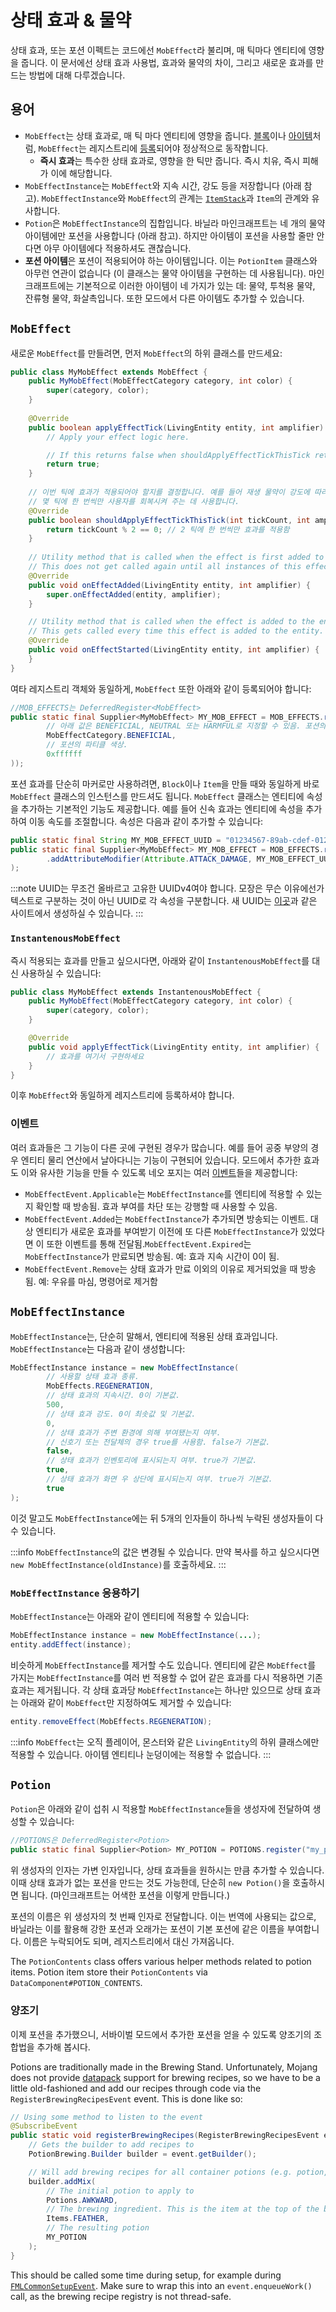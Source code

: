 # 상태 효과 & 물약

상태 효과, 또는 포션 이펙트는 코드에선 `MobEffect`라 불리며, 매 틱마다 엔티티에 영향을 줍니다. 이 문서에선 상태 효과 사용법, 효과와 물약의 차이, 그리고 새로운 효과를 만드는 방법에 대해 다루겠습니다.

## 용어

- `MobEffect`는 상태 효과로, 매 틱 마다 엔티티에 영향을 줍니다. [블록][block]이나 [아이템][item]처럼, `MobEffect`는 레지스트리에 [등록][registration]되어야 정상적으로 동작합니다.
  - **즉시 효과**는 특수한 상태 효과로, 영향을 한 틱만 줍니다. 즉시 치유, 즉시 피해가 이에 해당합니다.
- `MobEffectInstance`는 `MobEffect`와 지속 시간, 강도 등을 저장합니다 (아래 참고). `MobEffectInstance`와 `MobEffect`의 관계는 [`ItemStack`][itemstack]과 `Item`의 관계와 유사합니다.
- `Potion`은 `MobEffectInstance`의 집합입니다. 바닐라 마인크래프트는 네 개의 물약 아이템에만 포션을 사용합니다 (아래 참고). 하지만 아이템이 포션을 사용할 줄만 안다면 아무 아이템에다 적용하셔도 괜찮습니다.
- **포션 아이템**은 포션이 적용되어야 하는 아이템입니다. 이는 `PotionItem` 클래스와 아무런 연관이 없습니다 (이 클래스는 물약 아이템을 구현하는 데 사용됩니다). 마인크래프트에는 기본적으로 이러한 아이템이 네 가지가 있는 데: 물약, 투척용 물약, 잔류형 물약, 화살촉입니다. 또한 모드에서 다른 아이템도 추가할 수 있습니다.

## `MobEffect`

새로운 `MobEffect`를 만들려면, 먼저 `MobEffect`의 하위 클래스를 만드세요:

```java
public class MyMobEffect extends MobEffect {
    public MyMobEffect(MobEffectCategory category, int color) {
        super(category, color);
    }
    
    @Override
    public boolean applyEffectTick(LivingEntity entity, int amplifier) {
        // Apply your effect logic here.

        // If this returns false when shouldApplyEffectTickThisTick returns true, the effect will immediately be removed
        return true;
    }
    
    // 이번 틱에 효과가 적용되어야 할지를 결정합니다. 예를 들어 재생 물약이 강도에 따라
    // 몇 틱에 한 번씩만 사용자를 회복시켜 주는 데 사용합니다.
    @Override
    public boolean shouldApplyEffectTickThisTick(int tickCount, int amplifier) {
        return tickCount % 2 == 0; // 2 틱에 한 번씩만 효과를 적용함
    }
    
    // Utility method that is called when the effect is first added to the entity.
    // This does not get called again until all instances of this effect have been removed from the entity.
    @Override
    public void onEffectAdded(LivingEntity entity, int amplifier) {
        super.onEffectAdded(entity, amplifier);
    }

    // Utility method that is called when the effect is added to the entity.
    // This gets called every time this effect is added to the entity.
    @Override
    public void onEffectStarted(LivingEntity entity, int amplifier) {
    }
}
```

여타 레지스트리 객체와 동일하게, `MobEffect` 또한 아래와 같이 등록되어야 합니다:

```java
//MOB_EFFECTS는 DeferredRegister<MobEffect>
public static final Supplier<MyMobEffect> MY_MOB_EFFECT = MOB_EFFECTS.register("my_mob_effect", () -> new MyMobEffect(
        // 아래 값은 BENEFICIAL, NEUTRAL 또는 HARMFUL로 지정할 수 있음. 포션의 툴팁 글자 색상을 결정하는 데 사용함.
        MobEffectCategory.BENEFICIAL,
        // 포션의 파티클 색상.
        0xffffff
));
```

포션 효과를 단순히 마커로만 사용하려면, `Block`이나 `Item`을 만들 때와 동일하게 바로 `MobEffect` 클래스의 인스턴스를 만드셔도 됩니다. `MobEffect` 클래스는 엔티티에 속성을 추가하는 기본적인 기능도 제공합니다. 예를 들어 신속 효과는 엔티티에 속성을 추가하여 이동 속도를 조절합니다. 속성은 다음과 같이 추가할 수 있습니다:

```java
public static final String MY_MOB_EFFECT_UUID = "01234567-89ab-cdef-0123-456789abcdef";
public static final Supplier<MyMobEffect> MY_MOB_EFFECT = MOB_EFFECTS.register("my_mob_effect", () -> new MyMobEffect(...)
        .addAttributeModifier(Attribute.ATTACK_DAMAGE, MY_MOB_EFFECT_UUID, 2.0, AttributeModifier.Operation.ADD_VALUE)
);
```

:::note
UUID는 무조건 올바르고 고유한 UUIDv4여야 합니다. 모장은 무슨 이유에선가 텍스트로 구분하는 것이 아닌 UUID로 각 속성을 구분합니다. 새 UUID는 [이곳][uuidgen]과 같은 사이트에서 생성하실 수 있습니다.
:::

### `InstantenousMobEffect`

즉시 적용되는 효과를 만들고 싶으시다면, 아래와 같이 `InstantenousMobEffect`를 대신 사용하실 수 있습니다:

```java
public class MyMobEffect extends InstantenousMobEffect {
    public MyMobEffect(MobEffectCategory category, int color) {
        super(category, color);
    }

    @Override
    public void applyEffectTick(LivingEntity entity, int amplifier) {
        // 효과를 여기서 구현하세요
    }
}
```

이후 `MobEffect`와 동일하게 레지스트리에 등록하셔야 합니다.

### 이벤트

여러 효과들은 그 기능이 다른 곳에 구현된 경우가 많습니다. 예를 들어 공중 부양의 경우 엔티티 물리 연산에서 날아다니는 기능이 구현되어 있습니다. 모드에서 추가한 효과도 이와 유사한 기능을 만들 수 있도록 네오 포지는 여러 [이벤트][events]들을 제공합니다:

- `MobEffectEvent.Applicable`는 `MobEffectInstance`를 엔티티에 적용할 수 있는지 확인할 때 방송됨. 효과 부여를 차단 또는 강행할 때 사용할 수 있음.
- `MobEffectEvent.Added`는 `MobEffectInstance`가 추가되면 방송되는 이벤트. 대상 엔티티가 새로운 효과를 부여받기 이전에 또 다른 `MobEffectInstance`가 있었다면 이 또한 이벤트를 통해 전달됨.`MobEffectEvent.Expired`는 `MobEffectInstance`가 만료되면 방송됨. 예: 효과 지속 시간이 0이 됨.
- `MobEffectEvent.Remove`는 상태 효과가 만료 이외의 이유로 제거되었을 때 방송됨. 예: 우유를 마심, 명령어로 제거함

## `MobEffectInstance`

`MobEffectInstance`는, 단순히 말해서, 엔티티에 적용된 상태 효과입니다. `MobEffectInstance`는 다음과 같이 생성합니다:

```java
MobEffectInstance instance = new MobEffectInstance(
        // 사용할 상태 효과 종류.
        MobEffects.REGENERATION,
        // 상태 효과의 지속시간. 0이 기본값.
        500,
        // 상태 효과 강도. 0이 최솟값 및 기본값.
        0,
        // 상태 효과가 주변 환경에 의해 부여됐는지 여부.
        // 신호기 또는 전달체의 경우 true를 사용함. false가 기본값.
        false,
        // 상태 효과가 인벤토리에 표시되는지 여부. true가 기본값.
        true,
        // 상태 효과가 화면 우 상단에 표시되는지 여부. true가 기본값.
        true
);
```

이것 말고도 `MobEffectInstance`에는 뒤 5개의 인자들이 하나씩 누락된 생성자들이 다수 있습니다.

:::info
`MobEffectInstance`의 값은 변경될 수 있습니다. 만약 복사를 하고 싶으시다면 `new MobEffectInstance(oldInstance)`를 호출하세요.
:::

### `MobEffectInstance` 응용하기

`MobEffectInstance`는 아래와 같이 엔티티에 적용할 수 있습니다:

```java
MobEffectInstance instance = new MobEffectInstance(...);
entity.addEffect(instance);
```

비슷하게 `MobEffectInstance`를 제거할 수도 있습니다. 엔티티에 같은 `MobEffect`를 가지는 `MobEffectInstance`를 여러 번 적용할 수 없어 같은 효과를 다시 적용하면 기존 효과는 제거됩니다. 각 상태 효과당 `MobEffectInstance`는 하나만 있으므로 상태 효과는 아래와 같이 `MobEffect`만 지정하여도 제거할 수 있습니다:

```java
entity.removeEffect(MobEffects.REGENERATION);
```

:::info
`MobEffect`는 오직 플레이어, 몬스터와 같은 `LivingEntity`의 하위 클래스에만 적용할 수 있습니다. 아이템 엔티티나 눈덩이에는 적용할 수 없습니다.
:::

## `Potion`

`Potion`은 아래와 같이 섭취 시 적용할 `MobEffectInstance`들을 생성자에 전달하여 생성할 수 있습니다:

```java
//POTIONS은 DeferredRegister<Potion>
public static final Supplier<Potion> MY_POTION = POTIONS.register("my_potion", () -> new Potion(new MobEffectInstance(MY_MOB_EFFECT, 3600)));
```

위 생성자의 인자는 가변 인자입니다, 상태 효과들을 원하시는 만큼 추가할 수 있습니다. 이때 상태 효과가 없는 포션을 만드는 것도 가능한데, 단순히 `new Potion()`을 호출하시면 됩니다. (마인크래프트는 어색한 포션을 이렇게 만듭니다.) 

포션의 이름은 위 생성자의 첫 번째 인자로 전달합니다. 이는 번역에 사용되는 값으로, 바닐라는 이를 활용해 강한 포션과 오래가는 포션이 기본 포션에 같은 이름을 부여합니다. 이름은 누락되어도 되며, 레지스트리에서 대신 가져옵니다.

The `PotionContents` class offers various helper methods related to potion items. Potion item store their `PotionContents` via `DataComponent#POTION_CONTENTS`.

### 양조기

이제 포션을 추가했으니, 서바이벌 모드에서 추가한 포션을 얻을 수 있도록 양조기의 조합법을 추가해 봅시다.

Potions are traditionally made in the Brewing Stand. Unfortunately, Mojang does not provide [datapack][datapack] support for brewing recipes, so we have to be a little old-fashioned and add our recipes through code via the `RegisterBrewingRecipesEvent` event. This is done like so:

```java
// Using some method to listen to the event
@SubscribeEvent
public static void registerBrewingRecipes(RegisterBrewingRecipesEvent event) {
    // Gets the builder to add recipes to
    PotionBrewing.Builder builder = event.getBuilder();

    // Will add brewing recipes for all container potions (e.g. potion, splash potion, lingering potion)
    builder.addMix(
        // The initial potion to apply to
        Potions.AWKWARD,
        // The brewing ingredient. This is the item at the top of the brewing stand.
        Items.FEATHER,
        // The resulting potion
        MY_POTION
    );
}
```

This should be called some time during setup, for example during [`FMLCommonSetupEvent`][commonsetup]. Make sure to wrap this into an `event.enqueueWork()` call, as the brewing recipe registry is not thread-safe.

[block]: ../blocks/index.md
[commonsetup]: ../concepts/events.md#모드-이벤트-버스
[datapack]: ../resources/server/index.md
[events]: ../concepts/events.md
[item]: index.md
[itemstack]: index.md#itemstack
[registration]: ../concepts/registries.md
[uuidgen]: https://www.uuidgenerator.net/version4
